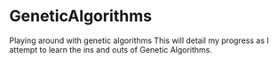 # GeneticAlgorithms
Playing around with genetic algorithms
This will detail my progress as I attempt to learn the ins and outs of Genetic Algorithms.

